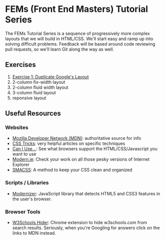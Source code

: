 # FEMs (Front End Masters) Tutorial Series 

The FEMs Tutorial Series is a sequence of progressively more complex layouts that we will build in HTML/CSS. We'll start easy and ramp up into solving difficult problems. Feedback will be based around code reviewing pull requests, so we'll learn Git along the way as well.

## Exercises

1. [Exercise 1: Duplicate Google's Layout](./exercise1.md)
2. 2-column fix-width layout
3. 2-column fluid width layout
4. 3-column fluid layout
5. reponsive layout

## Useful Resources

### Websites

- [Mozilla Developer Network (MDN)](https://developer.mozilla.org): authoritative source for info
- [CSS Tricks](https://css-tricks.com/): very helpful articles on specific techniques
- [Can I Use...](http://caniuse.com/): See what browsers support the HTML/CSS/Javascript you want to use
- [Modern.ie](https://www.modern.ie/): Check your work on all those pesky versions of Internet Explorer
- [SMACSS](https://smacss.com/): A method to keep your CSS clean and organized

### Scripts / Libraries

- [Modernizer](http://modernizr.com/): JavaScript library that detects HTML5 and CSS3 features in the user's browser.

### Browser Tools

- [W3Schools Hider](https://chrome.google.com/webstore/detail/w3schools-hider/igiahejkpbnbnekdaefddmdceocmjpll?hl=en-US): Chrome extension to hide w3schools.com from search results. Seriously, when you're Googling for answers click on the links to MDN instead.
